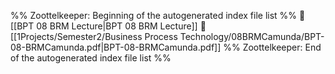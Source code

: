 %% Zoottelkeeper: Beginning of the autogenerated index file list  %%
📄 [[BPT 08 BRM Lecture|BPT 08 BRM Lecture]]
📄 [[1Projects/Semester2/Business Process Technology/08BRMCamunda/BPT-08-BRMCamunda.pdf|BPT-08-BRMCamunda.pdf]]
%% Zoottelkeeper: End of the autogenerated index file list  %%

